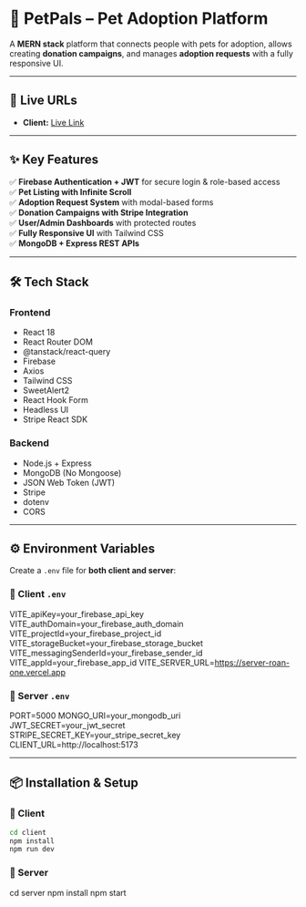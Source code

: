 # 🐾 PetPals – Pet Adoption Platform

A **MERN stack** platform that connects people with pets for adoption, allows creating **donation campaigns**, and manages **adoption requests** with a fully responsive UI.

---

## 🚀 Live URLs

- **Client:** [Live Link](https://pet-adoption-tailwag.surge.sh/)
---

## ✨ Key Features

✅ **Firebase Authentication + JWT** for secure login & role-based access  
✅ **Pet Listing with Infinite Scroll**  
✅ **Adoption Request System** with modal-based forms  
✅ **Donation Campaigns with Stripe Integration**  
✅ **User/Admin Dashboards** with protected routes  
✅ **Fully Responsive UI** with Tailwind CSS  
✅ **MongoDB + Express REST APIs**

---

## 🛠️ Tech Stack

### **Frontend**

- React 18
- React Router DOM
- @tanstack/react-query
- Firebase
- Axios
- Tailwind CSS
- SweetAlert2
- React Hook Form
- Headless UI
- Stripe React SDK

### **Backend**

- Node.js + Express
- MongoDB (No Mongoose)
- JSON Web Token (JWT)
- Stripe
- dotenv
- CORS

---

## ⚙️ Environment Variables

Create a `.env` file for **both client and server**:

### 🔹 Client `.env`

VITE_apiKey=your_firebase_api_key
VITE_authDomain=your_firebase_auth_domain
VITE_projectId=your_firebase_project_id
VITE_storageBucket=your_firebase_storage_bucket
VITE_messagingSenderId=your_firebase_sender_id
VITE_appId=your_firebase_app_id
VITE_SERVER_URL=https://server-roan-one.vercel.app

### 🔹 Server `.env`

PORT=5000
MONGO_URI=your_mongodb_uri
JWT_SECRET=your_jwt_secret
STRIPE_SECRET_KEY=your_stripe_secret_key
CLIENT_URL=http://localhost:5173

---

## 📦 Installation & Setup

### 🔹 Client

```bash
cd client
npm install
npm run dev

```

### 🔹 Server

cd server
npm install
npm start
